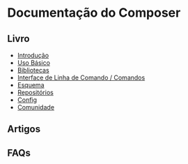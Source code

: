 # Documentação do Composer

## Livro

* [Introdução][intro]
* [Uso Básico][usage]
* [Bibliotecas][lib]
* [Interface de Linha de Comando / Comandos][cli]
* [Esquema][schema]
* [Repositórios][repos]
* [Config][conf]
* [Comunidade][community]

## Artigos

## FAQs

[cli]: cli.md
[community]: comunidade.md
[conf]: config.md
[intro]: introducao.md
[lib]: bibliotecas.md
[repos]: repositorios.md
[schema]: esquema.md
[usage]: uso-basico.md
